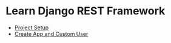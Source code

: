 # Learn Django REST Framework
- [Project Setup](./notes/1_project_setup.md)
- [Create App and Custom User](./notes/2_create_custom_user.md)
